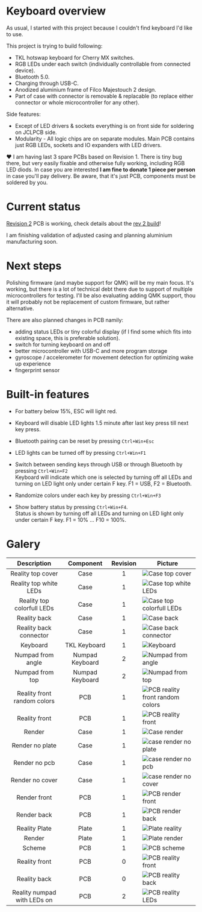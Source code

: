 # Keyboard overview
As usual, I started with this project because I couldn't find keyboard I'd like to use.

This project is trying to build following:
- TKL hotswap keyboard for Cherry MX switches.
- RGB LEDs under each switch (individually controllable from connected device).
- Bluetooth 5.0.
- Charging through USB-C.
- Anodized aluminium frame of Filco Majestouch 2 design.
- Part of case with connector is removable & replacable (to replace either connector or whole microcontroller for any other).

Side features:
- Except of LED drivers & sockets everything is on front side for soldering on JCLPCB side.
- Modularity - All logic chips are on separate modules. Main PCB contains just RGB LEDs, sockets and IO expanders with LED drivers.

❤️ I am having last 3 spare PCBs based on Revision 1. There is tiny bug there, but very easily fixable and otherwise fully working, including RGB LED diods.
In case you are interested **I am fine to donate 1 piece per person** in case you'll pay delivery. Be aware, that it's just PCB, components must be soldered by you.

# Current status
[Revision 2](changelog.md) PCB is working, check details about the [rev 2 build](docs/revisions/rev2.md)!

I am finishing validation of adjusted casing and planning aluminium manufacturing soon.

# Next steps
Polishing firmware (and maybe support for QMK) will be my main focus. It's working, but there is a lot of technical debt there due to support of multiple microcontrollers for testing.
I'll be also evaluating adding QMK support, thou it will probably not be replacement of custom firmware, but rather alternative.

There are also planned changes in PCB namily:
- adding status LEDs or tiny colorful display (if I find some which fits into existing space, this is preferable solution).
- switch for turning keyboard on and off
- better microcontroller with USB-C and more program storage
- gyroscope / accelerometer for movement detection for optimizing wake up experience
- fingerprint sensor

# Built-in features
- For battery below 15%, ESC will light red.

- Keyboard will disable LED lights 1.5 minute after last key press till next key press.

- Bluetooth pairing can be reset by pressing ```Ctrl+Win+Esc```

- LED lights can be turned off by pressing ```Ctrl+Win+F1```

- Switch between sending keys through USB or through Bluetooth by pressing ```Ctrl+Win+F2```
<br/>Keyboard will indicate which one is selected by turning off all LEDs and turning on LED light only under certain F key. F1 = USB, F2 = Bluetooth.

- Randomize colors under each key by pressing ```Ctrl+Win+F3```

- Show battery status by pressing ```Ctrl+Win+F4```.
<br/>Status is shown by turning off all LEDs and turning on LED light only under certain F key. F1 = 10% ... F10 = 100%.

# Galery

| Description                 | Component       | Revision | Picture                                                                          |
|:---------------------------:|:--------------: |:--------:|----------------------------------------------------------------------------------|
| Reality top cover           | Case            | 1        | ![Case top cover](./docs/images/case_top_with_cover.jpeg)                        |
| Reality top white LEDs      | Case            | 1        | ![Case top white LEDs](./docs/images/case_top_white_leds.jpeg)                   |
| Reality top colorfull LEDs  | Case            | 1        | ![Case top colorfull LEDs](./docs/images/case_top_colorfull_leds.jpeg)           |
| Reality back                | Case            | 1        | ![Case back](./docs/images/case_back.jpeg)                                       |
| Reality back connector      | Case            | 1        | ![Case back connector](./docs/images/case_back_connector.jpeg)                   |
| Keyboard                    | TKL Keyboard    | 1        | ![Keyboard](./docs/images/keyboard_rev1.png)                                     |
| Numpad from angle           | Numpad Keyboard | 2        | ![Numpad from angle](./docs/images/numpad_angled.jpg)                            |
| Numpad from top             | Numpad Keyboard | 2        | ![Numpad from top](./docs/images/numpad_top.jpg)                                 |
| Reality front random colors | PCB             | 1        | ![PCB reality front random colors](./docs/images/pcb_real_front_rev1_colors.png) |
| Reality front               | PCB             | 1        | ![PCB reality front](./docs/images/pcb_real_front_rev1.png)                      |
| Render                      | Case            | 1        | ![Case render](./docs/images/case_render_full.png)                               |
| Render no plate             | Case            | 1        | ![case render no plate](./docs/images/case_render_without_plate.png)             |
| Render no pcb               | Case            | 1        | ![case render no pcb](./docs/images/case_render_without_pcb.png)                 |
| Render no cover             | Case            | 1        | ![case render no cover](./docs/images/case_render_without_cover.png)             |
| Render front                | PCB             | 1        | ![PCB render front](./docs/images/pcb_render_front_rev1.png)                     |
| Render back                 | PCB             | 1        | ![PCB render back](./docs/images/pcb_render_back_rev1.png)                       |
| Reality Plate               | Plate           | 1        | ![Plate reality](./docs/images/plate_tkl.jpg)                                    |
| Render                      | Plate           | 1        | ![Plate render](./docs/images/plate_rev1.png)                                    |
| Scheme                      | PCB             | 1        | ![PCB scheme](./docs/images/pcb_rev1.png)                                        |
| Reality front               | PCB             | 0        | ![PCB reality front](./docs/images/pcb_real_front_rev0.png)                      |
| Reality back                | PCB             | 0        | ![PCB reality back](./docs/images/pcb_real_back_rev0.png)                        |
| Reality numpad with LEDs on | PCB             | 2        | ![PCB reality LEDs](./docs/images/numpad_pcb.jpg)                                |


